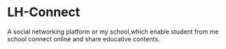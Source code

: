 # LH-Connect
A social networking platform or my school,which enable student from me school connect online and share educative contents.

